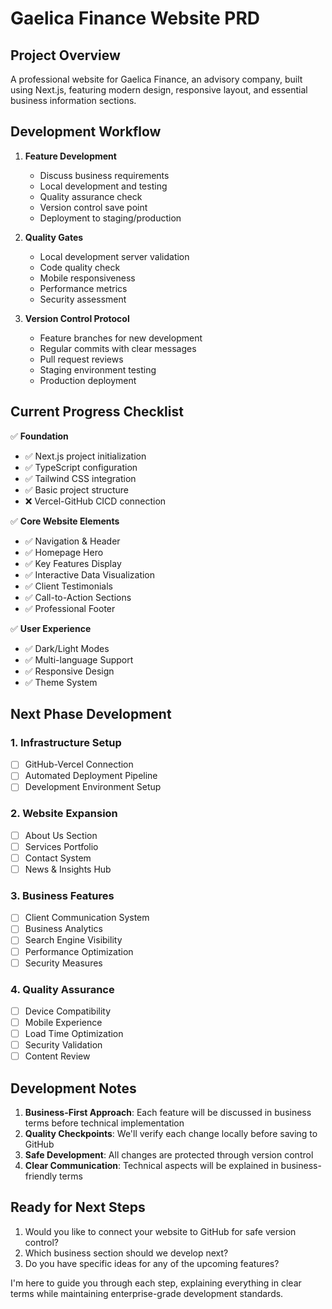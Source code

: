 # Gaelica Finance Website PRD

## Project Overview
A professional website for Gaelica Finance, an advisory company, built using Next.js, featuring modern design, responsive layout, and essential business information sections.

## Development Workflow
1. **Feature Development**
   - Discuss business requirements
   - Local development and testing
   - Quality assurance check
   - Version control save point
   - Deployment to staging/production

2. **Quality Gates**
   - Local development server validation
   - Code quality check
   - Mobile responsiveness
   - Performance metrics
   - Security assessment

3. **Version Control Protocol**
   - Feature branches for new development
   - Regular commits with clear messages
   - Pull request reviews
   - Staging environment testing
   - Production deployment

## Current Progress Checklist

✅ **Foundation**
- ✅ Next.js project initialization
- ✅ TypeScript configuration
- ✅ Tailwind CSS integration
- ✅ Basic project structure
- ❌ Vercel-GitHub CICD connection

✅ **Core Website Elements**
- ✅ Navigation & Header
- ✅ Homepage Hero
- ✅ Key Features Display
- ✅ Interactive Data Visualization
- ✅ Client Testimonials
- ✅ Call-to-Action Sections
- ✅ Professional Footer

✅ **User Experience**
- ✅ Dark/Light Modes
- ✅ Multi-language Support
- ✅ Responsive Design
- ✅ Theme System

## Next Phase Development

### 1. Infrastructure Setup
- [ ] GitHub-Vercel Connection
- [ ] Automated Deployment Pipeline
- [ ] Development Environment Setup

### 2. Website Expansion
- [ ] About Us Section
- [ ] Services Portfolio
- [ ] Contact System
- [ ] News & Insights Hub

### 3. Business Features
- [ ] Client Communication System
- [ ] Business Analytics
- [ ] Search Engine Visibility
- [ ] Performance Optimization
- [ ] Security Measures

### 4. Quality Assurance
- [ ] Device Compatibility
- [ ] Mobile Experience
- [ ] Load Time Optimization
- [ ] Security Validation
- [ ] Content Review

## Development Notes
1. **Business-First Approach**: Each feature will be discussed in business terms before technical implementation
2. **Quality Checkpoints**: We'll verify each change locally before saving to GitHub
3. **Safe Development**: All changes are protected through version control
4. **Clear Communication**: Technical aspects will be explained in business-friendly terms

## Ready for Next Steps
1. Would you like to connect your website to GitHub for safe version control?
2. Which business section should we develop next?
3. Do you have specific ideas for any of the upcoming features?

I'm here to guide you through each step, explaining everything in clear terms while maintaining enterprise-grade development standards.
